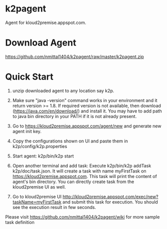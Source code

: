# k2pagent
Agent for kloud2premise.appspot.com. 

# Download Agent
https://github.com/nmittal1404/k2pagent/raw/master/k2pagent.zip

# Quick Start

1. unzip downloaded agent to any location say k2p. 

2. Make sure "java -version" command works in your environment and it return version >= 1.8. If required version is not available, then download (https://java.com/en/download/) and install it. You may have to add path to java bin directory in your PATH if it is not already present.

3. Go to https://kloud2premise.appspot.com/agent/new and generate new agent init key.

4. Copy the configurations shown on UI and paste them in k2p/config/k2p.properties

5. Start agent: k2p/bin/k2p start

6. Open another terminal and add task: Execute k2p/bin/k2p addTask k2p/doc/task.json. It will create a task with name myFirstTask on https://kloud2premise.appspot.com. This task will print the content of agent's bin directory. You can directly create task from the kloud2premise UI as well.

8. Go to kloud2premise UI http://kloud2premise.appspot.com/exec/new?taskName=myFirstTask and submit this task for execution. You should see the execution result in few seconds.

Please visit https://github.com/nmittal1404/k2pagent/wiki for more sample task definition
